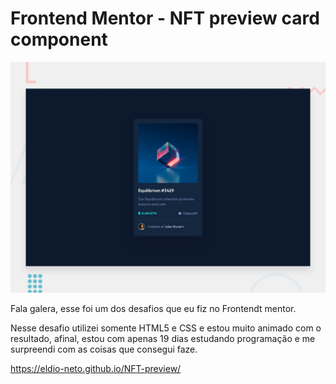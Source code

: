 # Frontend Mentor - NFT preview card component

![Design preview for the NFT preview card component coding challenge](./design/desktop-preview.jpg)

Fala galera, esse foi um dos desafios que eu fiz no Frontendt mentor.

Nesse desafio utilizei somente HTML5 e CSS e estou muito animado com o resultado, afinal, estou com apenas 19 dias estudando programação e me surpreendi com as coisas que consegui faze.

https://eldio-neto.github.io/NFT-preview/
